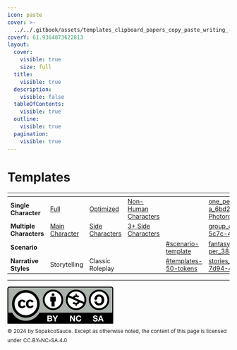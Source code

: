 ```yaml
---
icon: paste
cover: >-
  ../../.gitbook/assets/templates_clipboard_papers_copy_paste_writing_--ar_42e3094e-839d-4c07-8c76-d703e5d4d7aa_3.png
coverY: 61.9364873622813
layout:
  cover:
    visible: true
    size: full
  title:
    visible: true
  description:
    visible: false
  tableOfContents:
    visible: true
  outline:
    visible: true
  pagination:
    visible: true
---
```


# Templates

<table data-card-size="large" data-view="cards"><thead><tr><th></th><th></th><th></th><th></th><th data-hidden data-card-target data-type="content-ref"></th><th data-hidden data-card-cover data-type="files"></th></tr></thead><tbody><tr><td><strong>Single Character</strong></td><td><a href="../templates-1.md#single-character-template">Full</a></td><td><a href="../templates-1.md#optimized-final-draft">Optimized</a></td><td><a href="non-human-character-templates.md">Non-Human Characters</a></td><td></td><td><a href="../../.gitbook/assets/one_person_flat_character_icon_dark_background_--a_6bd2c4e3-7945-4d6a-99eb-391dfbe274c7_1-Photoroom.png">one_person_flat_character_icon_dark_background_--a_6bd2c4e3-7945-4d6a-99eb-391dfbe274c7_1-Photoroom.png</a></td></tr><tr><td><strong>Multiple Characters</strong></td><td><a href="../../multiple-characters.md#multichar-primary-template">Main Character</a></td><td><a href="../../multiple-characters.md#multichar-side-template">Side Characters</a></td><td><a href="../../multiple-characters.md#id-3sidechar-template">3+ Side Characters</a></td><td></td><td><a href="../../.gitbook/assets/group_of_5_people_flat_character_icons_dark_backgr_64c0e540-5c7c-46f8-8fe5-82ea7e9610ec_0-Photoroom (1).png">group_of_5_people_flat_character_icons_dark_backgr_64c0e540-5c7c-46f8-8fe5-82ea7e9610ec_0-Photoroom (1).png</a></td></tr><tr><td><strong>Scenario</strong></td><td></td><td></td><td></td><td><a href="../scenario.md#scenario-template">#scenario-template</a></td><td><a href="../../.gitbook/assets/fantasy_world_world_building_magical_--ar_21_--per_38aae943-c2ea-4e68-a0c8-5a0570de06a4_2.png">fantasy_world_world_building_magical_--ar_21_--per_38aae943-c2ea-4e68-a0c8-5a0570de06a4_2.png</a></td></tr><tr><td><strong>Narrative Styles</strong></td><td>Storytelling</td><td>Classic Roleplay</td><td></td><td><a href="../../narrative-styles.md#templates-50-tokens">#templates-50-tokens</a></td><td><a href="../../.gitbook/assets/stories_story_books_books_roleplayers_dices_table__4fdbdd11-7d94-487c-8313-972e17e5487e_3 (1).png">stories_story_books_books_roleplayers_dices_table__4fdbdd11-7d94-487c-8313-972e17e5487e_3 (1).png</a></td></tr></tbody></table>

***

![](../../.gitbook/assets/by-nc-sa.svg)\
<sub>© 2024 by SopakcoSauce. Except as otherwise noted, the content of this page is licensed under</sub> [<sub>CC BY-NC-SA 4.0</sub>](https://creativecommons.org/licenses/by-nc-sa/4.0/)&#x20;
